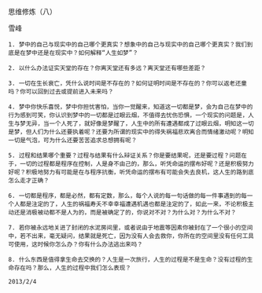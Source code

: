 思维修炼（八）

雪峰


    1. 梦中的自己与现实中的自己哪个更真实？想象中的自己与现实中的自己哪个更真实？我们到底是在梦中还是在现实中？如何解释“人生如梦”？

    2. 以什么办法证实天堂的存在？你离天堂还有多远？离天堂还有哪些差距？

    3. 一切在生长衰亡，凭什么说时间是不存在的？如何证明时间是不存在的？你可以返老还童吗？你可以回到过去或提前进入未来吗？

    4. 梦中你快乐喜悦，梦中你担忧害怕，当你一觉醒来，知道这一切都是梦，会为自己在梦中的行为感到可笑，你认识到梦中的一切都是过眼云烟，不值得去忧伤恐惧，一个现实的问题是，人生与梦无异，当一个人死了，就好像是梦醒了，人生中的所有遭遇都成了过眼云烟，明知这一切是梦，但人们为什么还要执着呢？还要为所谓的现实中的得失祸福悲欢离合而情绪激动呢？明知一切是气泡，可为什么还要苦苦追求总想拥有呢？

    5. 过程和结果哪个重要？过程与结果有什么辩证关系？你是要结果呢，还是要过程？问题在于，一切的过程都是程序在控制，人是身不由己的，那么，听凭命运的摆布好呢？还是积极努力好呢？积极地努力有可能是在与程序抗衡，听凭命运的摆布有可能会失去良机，这人生的路到底怎么走才正确？

    6. 一切都是程序，都是必然，都有定数，那么，每个人说的每一句话做的每一件事遇到的每一个人都是注定的了，人生的祸福寿夭不幸幸福遭遇机遇也都是注定的了，如此一来，不论积极主动还是消极被动都不是人为的，而是被确定了的，你说对不对？为什么对？为什么不对？

    7. 若你被永远地关进了封闭的水泥房间里，或者说由于地震等因素你被封在了一个很小的空间中，若不出来，毫无疑问，结果就是死亡，因为没有人会去救你，你所在的空间里没有任何工具可使用，这时候你怎么办？你有什么办法逃出来吗？

    8. 什么东西是值得拿生命去交换的？人生是一次旅行，人生的过程是不是生命？没有过程的生命存在吗？那么，人生的过程中我们怎么表现？

    2013/2/4



